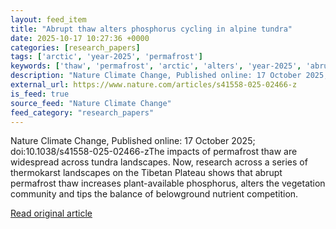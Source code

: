 ```yaml
---
layout: feed_item
title: "Abrupt thaw alters phosphorus cycling in alpine tundra"
date: 2025-10-17 10:27:36 +0000
categories: [research_papers]
tags: ['arctic', 'year-2025', 'permafrost']
keywords: ['thaw', 'permafrost', 'arctic', 'alters', 'year-2025', 'abrupt']
description: "Nature Climate Change, Published online: 17 October 2025; doi:10"
external_url: https://www.nature.com/articles/s41558-025-02466-z
is_feed: true
source_feed: "Nature Climate Change"
feed_category: "research_papers"
---
```


Nature Climate Change, Published online: 17 October 2025; doi:10.1038/s41558-025-02466-zThe impacts of permafrost thaw are widespread across tundra landscapes. Now, research across a series of thermokarst landscapes on the Tibetan Plateau shows that abrupt permafrost thaw increases plant-available phosphorus, alters the vegetation community and tips the balance of belowground nutrient competition.

[Read original article](https://www.nature.com/articles/s41558-025-02466-z)
